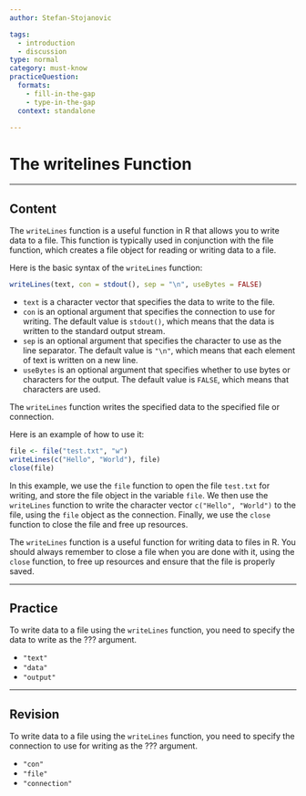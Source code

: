 ```yaml
---
author: Stefan-Stojanovic

tags:
  - introduction
  - discussion
type: normal
category: must-know
practiceQuestion:
  formats:
    - fill-in-the-gap
    - type-in-the-gap
  context: standalone

---
```


# The writelines Function

---

## Content

The `writeLines` function is a useful function in R that allows you to write data to a file. This function is typically used in conjunction with the file function, which creates a file object for reading or writing data to a file.

Here is the basic syntax of the `writeLines` function:
```r
writeLines(text, con = stdout(), sep = "\n", useBytes = FALSE)
```

- `text` is a character vector that specifies the data to write to the file.
- `con` is an optional argument that specifies the connection to use for writing. The default value is `stdout()`, which means that the data is written to the standard output stream.
- `sep` is an optional argument that specifies the character to use as the line separator. The default value is `"\n"`, which means that each element of text is written on a new line.
- `useBytes` is an optional argument that specifies whether to use bytes or characters for the output. The default value is `FALSE`, which means that characters are used.


The `writeLines` function writes the specified data to the specified file or connection.

Here is an example of how to use it:
```r
file <- file("test.txt", "w")
writeLines(c("Hello", "World"), file)
close(file)
```

In this example, we use the `file` function to open the file `test.txt` for writing, and store the file object in the variable `file`. We then use the `writeLines` function to write the character vector `c("Hello", "World")` to the file, using the `file` object as the connection. Finally, we use the `close` function to close the file and free up resources.

The `writeLines` function is a useful function for writing data to files in R. You should always remember to close a file when you are done with it, using the `close` function, to free up resources and ensure that the file is properly saved.

---
## Practice

To write data to a file using the `writeLines` function, you need to specify the data to write as the ??? argument.

- `"text"`
- `"data"`
- `"output"`

---
## Revision

To write data to a file using the `writeLines` function, you need to specify the connection to use for writing as the ??? argument.

- `"con"`
- `"file"`
- `"connection"`